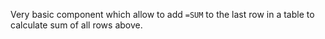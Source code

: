 Very basic component which allow to add `=SUM` to the last row in a table to calculate sum of all rows above. 
